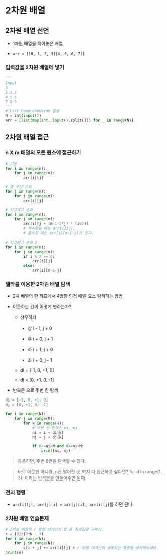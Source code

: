 # 2차원 배열

## 2차원 배열 선언

- 1차원 배열을 묶어놓은 배열

- `arr = [[0, 1, 2, 3][4, 5, 6, 7]]`

### 입력값을 2차원 배열에 넣기

```python
'''
Input
3
1 2 3
4 5 6
7 8 9
'''
# List Comprehension 활용
N = int(input())
arr = [list(map(int, input().split())) for _ in range(N)]
```

## 2차원 배열 접근

### n X m 배열의 모든 원소에 접근하기

```python
# 기본
for i in range(n):
    for j in range(m):
        arr[i][j]

# 열 우선 순회
for j in range(n):
    for i in range(m):
        arr[i][j]

# 지그재그 순회
for i in range(n):
    for j in range(m):
        arr[i][j + (m-1-2*j) * (i%2)] 
        # 짝수행일 때는 arr[i][j], 
        # 홀수일 때는 arr[i][m-1-j]가 된다.

# 지그재그 순회 2
for i in range(n):
    for j in range(m):
        if i % 2 == 0:
            arr[i][j]
        else:
            arr[i][m-1-j]
```

### 델타를 이용한 2차원 배열 탐색

- 2차 배열의 한 좌표에서 4방향 인접 배열 요소 탐색하는 방법

- 이웃하는 칸이 어떻게 변하는가?

    - 상우하좌

        - 상 i - 1, j + 0

        - 우 i + 0, j + 1

        - 하 i + 1, j + 0

        - 좌 i + 0, j - 1

    - di = [-1, 0, +1, 0]

    - dj = [0, +1, 0, -1]

- 반복문 으로 주변 칸 탐색

```python
di = [-1, 0, +1, 0]
dj = [0, +1, 0, -1]

for i in range(N):
    for j in range(M):
        for k in range(4):
            # 주변 칸 인덱스 ni, nj
            ni = i + di[k] 
            nj = j + dj[k]

            if 0<=ni<N and 0<=nj<M:
                print(ni, nj)
```

> 응용하면, 주변 8칸을 탐색할 수 있다.

> 바로 이웃만 아니라, n칸 떨어진 곳 까지 다 접근하고 싶다면? for d in range(1, 3): 이라는 반복문을 만들어주면 된다.

### 전치 행렬

- `arr[i][j], arr[j][i] = arr[j][i], arr[i][j]`를 하면 된다.

### 2차원 배열 연습문제

```python
# 2차원 배열의 / 방향 대각선의 합 중 최댓값을 구해라.
s = [0]*(2*N - 1)
for i in range(N):
    for j in range(N):
        s[i + j] += arr[i][j] # / 방향 대각선의 공통되는 특징을 생각해보세요.
print(s)
```